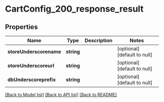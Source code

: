 # CartConfig_200_response_result

## Properties
Name | Type | Description | Notes
------------ | ------------- | ------------- | -------------
**storeUnderscorename** | **string** |  | [optional] [default to null]
**storeUnderscoreurl** | **string** |  | [optional] [default to null]
**dbUnderscoreprefix** | **string** |  | [optional] [default to null]

[[Back to Model list]](../README.md#documentation-for-models) [[Back to API list]](../README.md#documentation-for-api-endpoints) [[Back to README]](../README.md)


